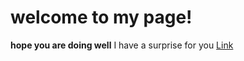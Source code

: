 # welcome to my page!

**hope you are doing well**
I have a surprise for you
[Link](http://google.com)
